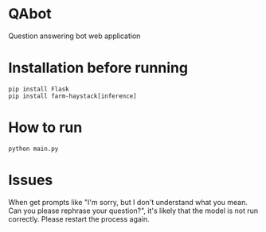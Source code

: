 # QAbot
Question answering bot web application

# Installation before running
```
pip install Flask
pip install farm-haystack[inference]
```

# How to run
```
python main.py
```

# Issues
When get prompts like "I'm sorry, but I don't understand what you mean. Can you please rephrase your question?", it's likely that the model is not run correctly. Please restart the process again.
